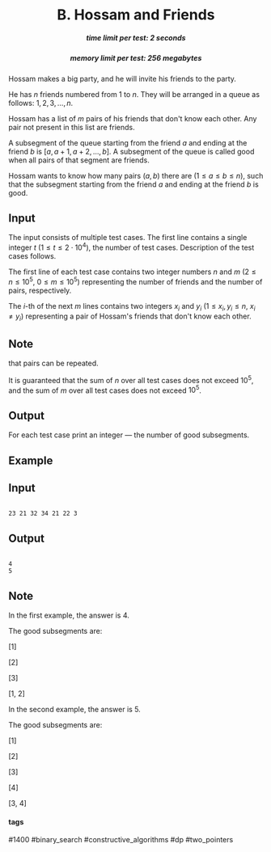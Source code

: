 <h1 style='text-align: center;'> B. Hossam and Friends</h1>

<h5 style='text-align: center;'>time limit per test: 2 seconds</h5>
<h5 style='text-align: center;'>memory limit per test: 256 megabytes</h5>

Hossam makes a big party, and he will invite his friends to the party.

He has $n$ friends numbered from $1$ to $n$. They will be arranged in a queue as follows: $1, 2, 3, \ldots, n$.

Hossam has a list of $m$ pairs of his friends that don't know each other. Any pair not present in this list are friends.

A subsegment of the queue starting from the friend $a$ and ending at the friend $b$ is $[a, a + 1, a + 2, \ldots, b]$. A subsegment of the queue is called good when all pairs of that segment are friends.

Hossam wants to know how many pairs $(a, b)$ there are ($1 \le a \le b \le n$), such that the subsegment starting from the friend $a$ and ending at the friend $b$ is good.

## Input

The input consists of multiple test cases. The first line contains a single integer $t$ ($1 \le t \le 2 \cdot 10^4$), the number of test cases. Description of the test cases follows.

The first line of each test case contains two integer numbers $n$ and $m$ ($2 \le n \le 10^5$, $0 \le m \le 10^5$) representing the number of friends and the number of pairs, respectively.

The $i$-th of the next $m$ lines contains two integers $x_i$ and $y_i$ ($1 \le x_i, y_i\le n$, $x_i \neq y_i$) representing a pair of Hossam's friends that don't know each other.

## Note

 that pairs can be repeated.

It is guaranteed that the sum of $n$ over all test cases does not exceed $10^5$, and the sum of $m$ over all test cases does not exceed $10^5$.

## Output

For each test case print an integer — the number of good subsegments.

## Example

## Input


```

23 21 32 34 21 22 3
```
## Output


```

4
5

```
## Note

In the first example, the answer is $4$.

The good subsegments are:

[1]

[2]

[3]

[1, 2]

In the second example, the answer is $5$.

The good subsegments are:

[1]

[2]

[3]

[4]

[3, 4]



#### tags 

#1400 #binary_search #constructive_algorithms #dp #two_pointers 